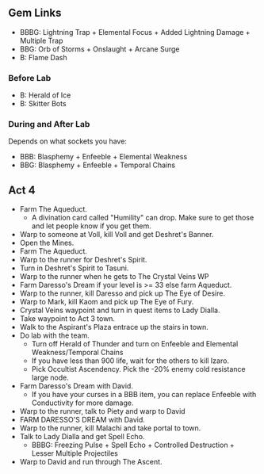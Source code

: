 ## Gem Links

- BBBG: Lightning Trap + Elemental Focus + Added Lightning Damage + Multiple Trap
- BBG: Orb of Storms + Onslaught + Arcane Surge
- B: Flame Dash

### Before Lab

- B: Herald of Ice
- B: Skitter Bots

### During and After Lab

Depends on what sockets you have:

- BBB: Blasphemy + Enfeeble + Elemental Weakness
- BBG: Blasphemy + Enfeeble + Temporal Chains

## Act 4

- Farm The Aqueduct.
  - A divination card called "Humility" can drop. Make sure to get those and let people know if you get them.
- Warp to someone at Voll, kill Voll and get Deshret's Banner.
- Open the Mines.
- Farm The Aqueduct.
- Warp to the runner for Deshret's Spirit.
- Turn in Deshret's Spirit to Tasuni.
- Warp to the runner when he gets to The Crystal Veins WP
- Farm Daresso's Dream if your level is >= 33 else farm Aqueduct.
- Warp to the runner, kill Daresso and pick up The Eye of Desire.
- Warp to Mark, kill Kaom and pick up The Eye of Fury.
- Crystal Veins waypoint and turn in quest items to Lady Dialla.
- Take waypoint to Act 3 town.
- Walk to the Aspirant's Plaza entrace up the stairs in town.
- Do lab with the team.
  - Turn off Herald of Thunder and turn on Enfeeble and Elemental Weakness/Temporal Chains
  - If you have less than 900 life, wait for the others to kill Izaro.
  - Pick Occultist Ascendency. Pick the -20% enemy cold resistance large node.
- Farm Daresso's Dream with David.
  - If you have your curses in a BBB item, you can replace Enfeeble with Conductivity for more damage.
- Warp to the runner, talk to Piety and warp to David
- FARM DARESSO'S DREAM with David.
- Warp to the runner, kill Malachi and take portal to town.
- Talk to Lady Dialla and get Spell Echo.
  - BBBG: Freezing Pulse + Spell Echo + Controlled Destruction + Lesser Multiple Projectiles
- Warp to David and run through The Ascent.
